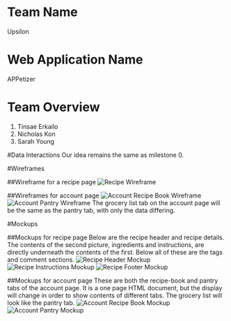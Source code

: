 # Team Name 
Upsilon
# Web Application Name 
APPetizer
# Team Overview
1. Tinsae Erkailo 
2. Nicholas Kon 
3. Sarah Young 

#Data Interactions
Our idea remains the same as milestone 0.

#Wireframes

##Wireframe for a recipe page
![Recipe Wireframe](/wireframes/recipe.png)

##Wireframes for account page
![Account Recipe Book Wireframe](/wireframes/recipe_book.png)
![Account Pantry Wireframe](/wireframes/pantry.png)
The grocery list tab on the account page will be the same as the pantry tab, with only the data differing.

#Mockups

##Mockups for recipe page
Below are the recipe header and recipe details. The contents of the second picture, ingredients and instructions, are directly underneath the contents of the first. Below all of these are the tags and comment sections.
![Recipe Header Mockup](/mockups/recipe_1.png)
![Recipe Instructions Mockup](/mockups/recipe_2.png)
![Recipe Footer Mockup](/mockups/recipe_3.png)

##Mockups for account page
These are both the recipe-book and pantry tabs of the account page. It is a one page HTML document, but the display will change in order to show contents of different tabs. The grocery list will look like the pantry tab.
![Account Recipe Book Mockup](/mockups/recipe_book.png)
![Account Pantry Mockup](/mockups/pantry.png)
